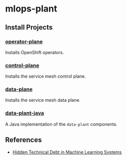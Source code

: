 # mlops-plant

## Install Projects

### [operator-plane](./data-plane)
Installs OpenShift operators.

### [control-plane](./control-plane)
Installs the service mesh control plane.

### [data-plane](./data-plane) 
Installs the service mesh data plane.

### [data-plant-java](./data-plant-java)
A Java implementation of the `data-plant` components.

## References

* [Hidden Technical Debt in Machine Learning Systems](https://papers.nips.cc/paper/2015/file/86df7dcfd896fcaf2674f757a2463eba-Paper.pdf)